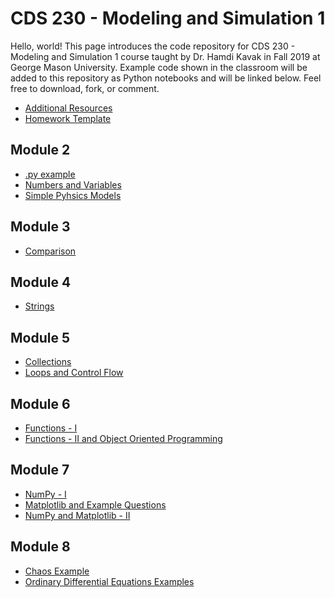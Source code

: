 # CDS 230 - Modeling and Simulation 1
Hello, world! This page introduces the code repository for CDS 230 - Modeling and Simulation 1 course taught by Dr. Hamdi Kavak in Fall 2019 at George Mason University. Example code shown in the classroom will be added to this repository as Python notebooks and will be linked below. Feel free to download, fork, or comment.


- [Additional Resources](https://github.com/hamdikavak/cds230/blob/fall-2019/additional_resources.md)
- [Homework Template](https://github.com/hamdikavak/cds230/blob/fall-2019/homework_(replace_homework_number_here).ipynb)

## Module 2
- [.py example](https://github.com/hamdikavak/cds230/blob/fall-2019/helloworld.py)
- [Numbers and Variables](https://github.com/hamdikavak/cds230/blob/fall-2019/numbers_and_variables.ipynb)
- [Simple Pyhsics Models](https://github.com/hamdikavak/cds230/blob/fall-2019/in_class_exercise_9.11.2019.ipynb)

## Module 3
- [Comparison](https://github.com/hamdikavak/cds230/blob/fall-2019/comparison.ipynb)

## Module 4
- [Strings](https://github.com/hamdikavak/cds230/blob/fall-2019/strings.ipynb)

## Module 5
- [Collections](https://github.com/hamdikavak/cds230/blob/fall-2019/collections.ipynb)
- [Loops and Control Flow](https://github.com/hamdikavak/cds230/blob/fall-2019/loops-control-flow.ipynb)

## Module 6
- [Functions - I](https://github.com/hamdikavak/cds230/blob/fall-2019/functions.ipynb)
- [Functions - II and Object Oriented Programming](https://github.com/hamdikavak/cds230/blob/fall-2019/functions2andclasses.ipynb)

## Module 7
- [NumPy - I](https://github.com/hamdikavak/cds230/blob/fall-2019/numpy1.ipynb)
- [Matplotlib and Example Questions](https://github.com/hamdikavak/cds230/blob/fall-2019/matplotlib-and-example-questions.ipynb)
- [NumPy and Matplotlib - II](https://github.com/hamdikavak/cds230/blob/fall-2019/numpy2.ipynb)

## Module 8
- [Chaos Example](https://github.com/hamdikavak/cds230/blob/fall-2019/chaos.ipynb)
- [Ordinary Differential Equations Examples](https://github.com/hamdikavak/cds230/blob/fall-2019/ode_examples.ipynb)